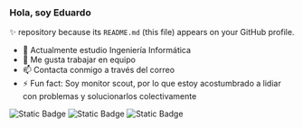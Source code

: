 ### Hola, soy Eduardo
✨ repository because its `README.md` (this file) appears on your GitHub profile.

- 🌱 Actualmente estudio Ingeniería Informática
- 👯 Me gusta trabajar en equipo
- 📫 Contacta conmigo a través del correo
- ⚡ Fun fact: Soy monitor scout, por lo que estoy acostumbrado a lidiar con problemas y solucionarlos colectivamente

![Static Badge](https://img.shields.io/badge/Deutsch-red?label=B2)
![Static Badge](https://img.shields.io/badge/English-darkblue?label=B2)
![Static Badge](https://img.shields.io/badge/Italiano-darkgreen?label=B1)

